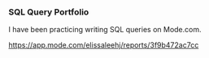 ### SQL Query Portfolio

I have been practicing writing SQL queries on Mode.com. 

https://app.mode.com/elissaleehj/reports/3f9b472ac7cc



